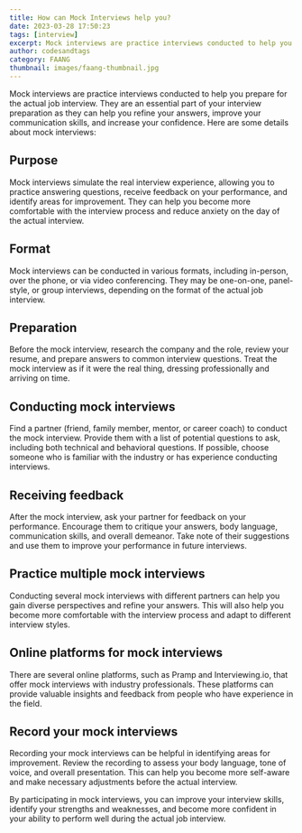```yaml
---
title: How can Mock Interviews help you?
date: 2023-03-28 17:50:23
tags: [interview]
excerpt: Mock interviews are practice interviews conducted to help you prepare for the actual job interview. They are an essential part of your interview preparation as they can help you refine your answers, improve your communication skills, and increase your confidence.
author: codesandtags
category: FAANG
thumbnail: images/faang-thumbnail.jpg
---
```


Mock interviews are practice interviews conducted to help you prepare for the actual job interview. They are an essential part of your interview preparation as they can help you refine your answers, improve your communication skills, and increase your confidence. Here are some details about mock interviews:

## Purpose

Mock interviews simulate the real interview experience, allowing you to practice answering questions, receive feedback on your performance, and identify areas for improvement. They can help you become more comfortable with the interview process and reduce anxiety on the day of the actual interview.

## Format

Mock interviews can be conducted in various formats, including in-person, over the phone, or via video conferencing. They may be one-on-one, panel-style, or group interviews, depending on the format of the actual job interview.

## Preparation

Before the mock interview, research the company and the role, review your resume, and prepare answers to common interview questions. Treat the mock interview as if it were the real thing, dressing professionally and arriving on time.

## Conducting mock interviews

Find a partner (friend, family member, mentor, or career coach) to conduct the mock interview. Provide them with a list of potential questions to ask, including both technical and behavioral questions. If possible, choose someone who is familiar with the industry or has experience conducting interviews.

## Receiving feedback

After the mock interview, ask your partner for feedback on your performance. Encourage them to critique your answers, body language, communication skills, and overall demeanor. Take note of their suggestions and use them to improve your performance in future interviews.

## Practice multiple mock interviews

Conducting several mock interviews with different partners can help you gain diverse perspectives and refine your answers. This will also help you become more comfortable with the interview process and adapt to different interview styles.

## Online platforms for mock interviews

There are several online platforms, such as Pramp and Interviewing.io, that offer mock interviews with industry professionals. These platforms can provide valuable insights and feedback from people who have experience in the field.

## Record your mock interviews

Recording your mock interviews can be helpful in identifying areas for improvement. Review the recording to assess your body language, tone of voice, and overall presentation. This can help you become more self-aware and make necessary adjustments before the actual interview.

By participating in mock interviews, you can improve your interview skills, identify your strengths and weaknesses, and become more confident in your ability to perform well during the actual job interview.
